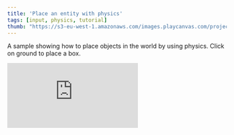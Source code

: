 ```yaml
---
title: 'Place an entity with physics'
tags: [input, physics, tutorial]
thumb: "https://s3-eu-west-1.amazonaws.com/images.playcanvas.com/projects/12/437836/9F4675-image-75.jpg"
---
```


A sample showing how to place objects in the world by using physics. Click on ground to place a box.

<div className="iframe-container">
    <iframe loading="lazy" src="https://playcanv.as/p/JCW3CUKx/" title="Place an entity with physics" webkitallowfullscreen="true" mozallowfullscreen="true" allow="autoplay" allowfullscreen="true" allowvr="" scrolling="no" frameborder="0" />
</div>
